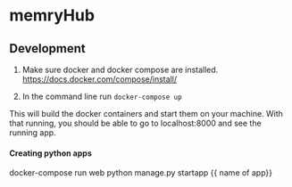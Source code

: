 # memryHub

## Development
1. Make sure docker and docker compose are installed.
https://docs.docker.com/compose/install/

1. In the command line run
`docker-compose up`

This will build the docker containers and start them on your machine. With that running, you should be able to go to localhost:8000 and see the running app.


#### Creating python apps
docker-compose run web python manage.py startapp {{ name of app}}
